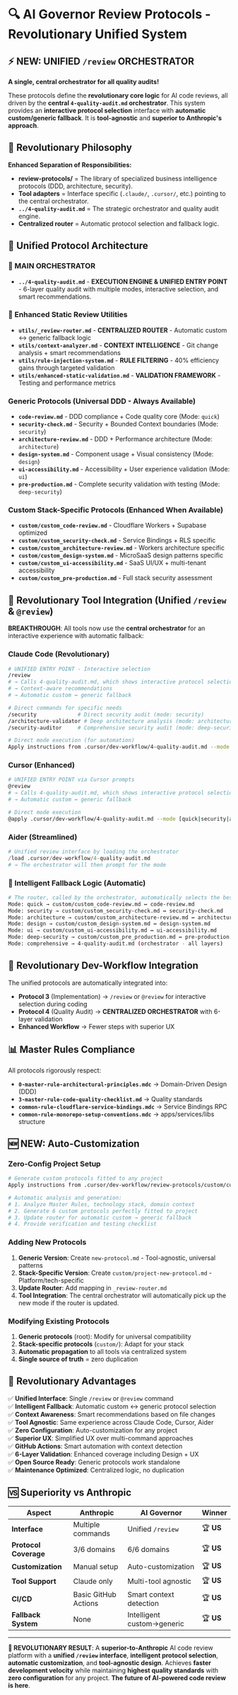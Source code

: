 # 🔍 AI Governor Review Protocols - Revolutionary Unified System

## ⚡ **NEW: UNIFIED `/review` ORCHESTRATOR**

**A single, central orchestrator for all quality audits!**

These protocols define the **revolutionary core logic** for AI code reviews, all driven by the **central `4-quality-audit.md` orchestrator**. This system provides an **interactive protocol selection** interface with **automatic custom/generic fallback**. It is **tool-agnostic** and **superior to Anthropic's approach**.

## 🎯 Revolutionary Philosophy

**Enhanced Separation of Responsibilities:**
- **review-protocols/** = The library of specialized business intelligence protocols (DDD, architecture, security).
- **Tool adapters** = Interface specific (`.claude/`, `.cursor/`, etc.) pointing to the central orchestrator.
- **`../4-quality-audit.md`** = The strategic orchestrator and quality audit engine.
- **Centralized router** = Automatic protocol selection and fallback logic.

## 📁 Unified Protocol Architecture

### **🎯 MAIN ORCHESTRATOR**
- **`../4-quality-audit.md`** - **EXECUTION ENGINE & UNIFIED ENTRY POINT** - 6-layer quality audit with multiple modes, interactive selection, and smart recommendations.

### **🔧 Enhanced Static Review Utilities**
- **`utils/_review-router.md`** - **CENTRALIZED ROUTER** - Automatic custom ↔ generic fallback logic
- **`utils/context-analyzer.md`** - **CONTEXT INTELLIGENCE** - Git change analysis + smart recommendations
- **`utils/rule-injection-system.md`** - **RULE FILTERING** - 40% efficiency gains through targeted validation
- **`utils/enhanced-static-validation.md`** - **VALIDATION FRAMEWORK** - Testing and performance metrics

### **Generic Protocols (Universal DDD - Always Available)**
- **`code-review.md`** - DDD compliance + Code quality core (Mode: `quick`)
- **`security-check.md`** - Security + Bounded Context boundaries (Mode: `security`)
- **`architecture-review.md`** - DDD + Performance architecture (Mode: `architecture`)
- **`design-system.md`** - Component usage + Visual consistency (Mode: `design`)
- **`ui-accessibility.md`** - Accessibility + User experience validation (Mode: `ui`)
- **`pre-production.md`** - Complete security validation with testing (Mode: `deep-security`)

### **Custom Stack-Specific Protocols (Enhanced When Available)**
- **`custom/custom_code-review.md`** - Cloudflare Workers + Supabase optimized
- **`custom/custom_security-check.md`** - Service Bindings + RLS specific
- **`custom/custom_architecture-review.md`** - Workers architecture specific
- **`custom/custom_design-system.md`** - MicroSaaS design patterns specific
- **`custom/custom_ui-accessibility.md`** - SaaS UI/UX + multi-tenant accessibility
- **`custom/custom_pre-production.md`** - Full stack security assessment

## 🔧 Revolutionary Tool Integration (Unified `/review` & `@review`)

**BREAKTHROUGH**: All tools now use the **central orchestrator** for an interactive experience with automatic fallback:

### Claude Code (Revolutionary)
```bash
# UNIFIED ENTRY POINT - Interactive selection
/review
# → Calls 4-quality-audit.md, which shows interactive protocol selection
# → Context-aware recommendations
# → Automatic custom ↔ generic fallback

# Direct commands for specific needs
/security             # Direct security audit (mode: security)
/architecture-validator # Deep architecture analysis (mode: architecture)
/security-auditor     # Comprehensive security audit (mode: deep-security)

# Direct mode execution (for automation)
Apply instructions from .cursor/dev-workflow/4-quality-audit.md --mode [quick|security|architecture|design|ui|deep-security|comprehensive]
```

### Cursor (Enhanced)
```bash
# UNIFIED ENTRY POINT via Cursor prompts
@review
# → Calls 4-quality-audit.md, which shows interactive protocol selection
# → Automatic custom ↔ generic fallback

# Direct mode execution
@apply .cursor/dev-workflow/4-quality-audit.md --mode [quick|security|architecture|design|ui|deep-security|comprehensive]
```

### Aider (Streamlined)
```python
# Unified review interface by loading the orchestrator
/load .cursor/dev-workflow/4-quality-audit.md
# → The orchestrator will then prompt for the mode
```

### **🤖 Intelligent Fallback Logic (Automatic)**
```bash
# The router, called by the orchestrator, automatically selects the best protocol for each mode:
Mode: quick → custom/custom_code-review.md ↔ code-review.md
Mode: security → custom/custom_security-check.md ↔ security-check.md  
Mode: architecture → custom/custom_architecture-review.md ↔ architecture-review.md
Mode: design → custom/custom_design-system.md ↔ design-system.md
Mode: ui → custom/custom_ui-accessibility.md ↔ ui-accessibility.md
Mode: deep-security → custom/custom_pre_production.md ↔ pre-production.md
Mode: comprehensive → 4-quality-audit.md (orchestrator - all layers)
```

## 🎪 Revolutionary Dev-Workflow Integration

The unified protocols are automatically integrated into:
- **Protocol 3** (Implementation) → `/review` or `@review` for interactive selection during coding
- **Protocol 4** (Quality Audit) → **CENTRALIZED ORCHESTRATOR** with 6-layer validation  
- **Enhanced Workflow** → Fewer steps with superior UX

## 📊 Master Rules Compliance

All protocols rigorously respect:
- **`0-master-rule-architectural-principles.mdc`** → Domain-Driven Design (DDD)
- **`3-master-rule-code-quality-checklist.md`** → Quality standards
- **`common-rule-cloudflare-service-bindings.mdc`** → Service Bindings RPC
- **`common-rule-monorepo-setup-conventions.mdc`** → apps/services/libs structure

## 🆕 **NEW: Auto-Customization**

### Zero-Config Project Setup
```bash
# Generate custom protocols fitted to any project
Apply instructions from .cursor/dev-workflow/review-protocols/custom/customize-review-protocols.md

# Automatic analysis and generation:
# 1. Analyze Master Rules, technology stack, domain context
# 2. Generate 6 custom protocols perfectly fitted to project
# 3. Update router for automatic custom → generic fallback
# 4. Provide verification and testing checklist
```

### Adding New Protocols
1. **Generic Version**: Create `new-protocol.md` - Tool-agnostic, universal patterns
2. **Stack-Specific Version**: Create `custom/project-new-protocol.md` - Platform/tech-specific
3. **Update Router**: Add mapping in `_review-router.md`
4. **Tool Integration**: The central orchestrator will automatically pick up the new mode if the router is updated.

### Modifying Existing Protocols  
1. **Generic protocols** (root): Modify for universal compatibility
2. **Stack-specific protocols** (`custom/`): Adapt for your stack
3. **Automatic propagation** to all tools via centralized system
4. **Single source of truth** = zero duplication

## 🎯 Revolutionary Advantages

✅ **Unified Interface**: Single `/review` or `@review` command  
✅ **Intelligent Fallback**: Automatic custom ↔ generic protocol selection  
✅ **Context Awareness**: Smart recommendations based on file changes  
✅ **Tool Agnostic**: Same experience across Claude Code, Cursor, Aider  
✅ **Zero Configuration**: Auto-customization for any project  
✅ **Superior UX**: Simplified UX over multi-command approaches  
✅ **GitHub Actions**: Smart automation with context detection  
✅ **6-Layer Validation**: Enhanced coverage including Design + UX  
✅ **Open Source Ready**: Generic protocols work standalone  
✅ **Maintenance Optimized**: Centralized logic, no duplication  

## 🆚 **Superiority vs Anthropic**

| **Aspect** | **Anthropic** | **AI Governor** | **Winner** |
|------------|---------------|-----------------|-------------|
| **Interface** | Multiple commands | Unified `/review` | 🏆 **US** |
| **Protocol Coverage** | 3/6 domains | 6/6 domains | 🏆 **US** |
| **Customization** | Manual setup | Auto-customization | 🏆 **US** |
| **Tool Support** | Claude only | Multi-tool agnostic | 🏆 **US** |
| **CI/CD** | Basic GitHub Actions | Smart context detection | 🏆 **US** |
| **Fallback System** | None | Intelligent custom→generic | 🏆 **US** |

---

**🎉 REVOLUTIONARY RESULT**: A **superior-to-Anthropic** AI code review platform with a **unified `/review` interface**, **intelligent protocol selection**, **automatic customization**, and **tool-agnostic design**. Achieves **faster development velocity** while maintaining **highest quality standards** with **zero configuration** for any project. **The future of AI-powered code review is here**.